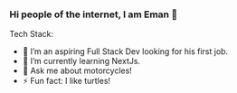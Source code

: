 ### Hi people of the internet, I am Eman 👋

<div>
Tech Stack:
<a <img align="center" src="./images/react.pdf" height="20" /></a>

- 🔭 I’m an aspiring Full Stack Dev looking for his first job.
- 🌱 I’m currently learning NextJs.
- 💬 Ask me about motorcycles!
- ⚡ Fun fact: I like turtles!
</div>
